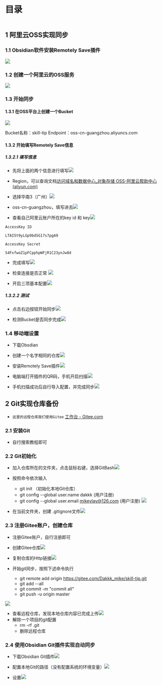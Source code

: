 
<h1>目录</h1>

```table-of-contents
```

## 1 阿里云OSS实现同步
### 1.1 Obsidian软件安装Remotely Save插件

![](https://image-for.oss-cn-guangzhou.aliyuncs.com/for-obsidian/Skill_Tip/other_skill/image-20230921223707541.png)



### 1.2 创建一个阿里云的OSS服务

![](https://image-for.oss-cn-guangzhou.aliyuncs.com/for-obsidian/Skill_Tip/other_skill/image-20230921223740410.png)



### 1.3 开始同步

#### 1.3.1 在OSS平台上创建一个Bucket

![](https://image-for.oss-cn-guangzhou.aliyuncs.com/for-obsidian/Skill_Tip/other_skill/image-20230921223751895.png)



Bucket名称：skill-tip
Endpoint：oss-cn-guangzhou.aliyuncs.com

#### 1.3.2 开始填写Remotely Save信息

##### 1.3.2.1 填写信息

- 先将上面的两个信息进行填写![](https://image-for.oss-cn-guangzhou.aliyuncs.com/for-obsidian/Skill_Tip/other_skill/image-20230921223932225.png)


- Region，可以查询文档[访问域名和数据中心_对象存储 OSS-阿里云帮助中心 (aliyun.com)](https://help.aliyun.com/zh/oss/user-guide/regions-and-endpoints)

- 选择华南3（广州）![](https://image-for.oss-cn-guangzhou.aliyuncs.com/for-obsidian/Skill_Tip/other_skill/image-20230921223940955.png)


- oss-cn-guangzhou，填写进去![](https://image-for.oss-cn-guangzhou.aliyuncs.com/for-obsidian/Skill_Tip/other_skill/image-20230921223944192.png)


- 查看自己阿里云账户所在的key id 和 key![](https://image-for.oss-cn-guangzhou.aliyuncs.com/for-obsidian/Skill_Tip/other_skill/image-20230921223947070.png)



```shell
AccessKey ID

LTAI5t9yLGp9bdSG17s7pgA9

AccessKey Secret

S4FxfwoZ1pFCpphpWFjR1C23ynJw8d
```

- 完成填写![](https://image-for.oss-cn-guangzhou.aliyuncs.com/for-obsidian/Skill_Tip/other_skill/image-20230921223959053.png)


- 检查连接是否正常
![](https://image-for.oss-cn-guangzhou.aliyuncs.com/for-obsidian/Skill_Tip/other_skill/image-20230921224002309.png)



- 开启三项基本配置![](https://image-for.oss-cn-guangzhou.aliyuncs.com/for-obsidian/Skill_Tip/other_skill/image-20230921224005009.png)


##### 1.3.2.2 测试

- 点击右边按钮开始同步![](https://image-for.oss-cn-guangzhou.aliyuncs.com/for-obsidian/Skill_Tip/other_skill/image-20230921224008452.png)


- 检测Bucket是否同步完成![](https://image-for.oss-cn-guangzhou.aliyuncs.com/for-obsidian/Skill_Tip/other_skill/image-20230921224011318.png)



### 1.4 移动端设置

- 下载Obsdian
- 创建一个名字相同的仓库![](https://image-for.oss-cn-guangzhou.aliyuncs.com/for-obsidian/Skill_Tip/other_skill/image-20230921224021743.png)


- 安装Remotely Save插件![](https://image-for.oss-cn-guangzhou.aliyuncs.com/for-obsidian/Skill_Tip/other_skill/image-20230921224025154.png)



- 电脑端打开插件的QR码，手机开启扫描![](https://image-for.oss-cn-guangzhou.aliyuncs.com/for-obsidian/Skill_Tip/other_skill/image-20230921224035974.png)


- 手机扫描成功后自行导入配置，并完成同步![](https://image-for.oss-cn-guangzhou.aliyuncs.com/for-obsidian/Skill_Tip/other_skill/image-20230921224045250.png)



## 2 Git实现仓库备份

- `这里的远程仓库我们使用Gitee` [工作台 - Gitee.com](https://gitee.com/)

### 2.1 安装Git

- 自行搜索教程即可

### 2.2 Git初始化

- 加入仓库所在的文件夹，点击鼠标右键，选择GitBash![](https://image-for.oss-cn-guangzhou.aliyuncs.com/for-obsidian/Skill_Tip/other_skill/image-20230921224054617.png)


- 按照命令依次输入
	- git init  （初始化本地Git仓库）
	- git config --global user.name dakkk   (用户注册)
	- git config --global user.email mikeylay@126.com    (用户注册)
![](https://image-for.oss-cn-guangzhou.aliyuncs.com/for-obsidian/Skill_Tip/other_skill/image-20230921224058440.png)



- 在当前文件夹，创建 .gitignore文件![](https://image-for.oss-cn-guangzhou.aliyuncs.com/for-obsidian/Skill_Tip/other_skill/image-20230921224101033.png)


### 2.3 注册Gitee账户，创建仓库

- 注册Gitee账户，自行注册即可

- 创建Gitee仓库![](https://image-for.oss-cn-guangzhou.aliyuncs.com/for-obsidian/Skill_Tip/other_skill/image-20230921224103244.png)


- 复制仓库的Http链接![](https://image-for.oss-cn-guangzhou.aliyuncs.com/for-obsidian/Skill_Tip/other_skill/image-20230921224105708.png)


- 开始git同步，按照下述命令执行
	- git remote add origin https://gitee.com/Dakkk_mike/skill-tip.git
	- git add --all
	- git commit -m "commit all"
	- git push -u origin master

![](https://image-for.oss-cn-guangzhou.aliyuncs.com/for-obsidian/Skill_Tip/other_skill/image-20230921224112935.png)



- 查看远程仓库，发现本地仓库内容已完成上传![](https://image-for.oss-cn-guangzhou.aliyuncs.com/for-obsidian/Skill_Tip/other_skill/image-20230921224115740.png)
- 解除一个项目的git配置
	- rm -rf .git
	- 删除远程仓库


### 2.4 使用Obsidian Git插件实现自动同步

- 下载Obsidian Git插件![](https://image-for.oss-cn-guangzhou.aliyuncs.com/for-obsidian/Skill_Tip/other_skill/image-20230921224120068.png)


- 配置本地Git的路径（没有配置系统的环境变量）![](https://image-for.oss-cn-guangzhou.aliyuncs.com/for-obsidian/Skill_Tip/other_skill/image-20230921224123701.png)


- 设置![](https://image-for.oss-cn-guangzhou.aliyuncs.com/for-obsidian/Skill_Tip/other_skill/image-20230921224130756.png)



